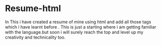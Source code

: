 # Resume-html
In This i have created a resume of mine using html and add all those tags which i have learnt before . This is just a starting where i am getting familiar with the language.but soon i will surely reach the top and level up my creativity and technicality    too.                             
